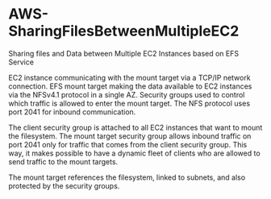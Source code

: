 # AWS-SharingFilesBetweenMultipleEC2
Sharing files and Data between Multiple EC2 Instances based on EFS Service

EC2 instance communicating with the mount target via a TCP/IP network connection. EFS mount target making the data available to EC2 instances via the NFSv4.1 protocol in a single AZ. Security groups used to control which traffic is allowed to enter the mount target. The NFS protocol uses port 2041 for inbound communication.

The client security group is attached to all EC2 instances that want to mount the filesystem. The mount target security group allows inbound traffic on port 2041 only for traffic that comes from the client security group. This way, it makes possible to have a dynamic fleet of clients who are allowed to send traffic to the mount targets.

The mount target references the filesystem, linked to subnets, and also protected by the security groups.

